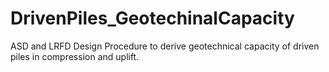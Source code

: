 # DrivenPiles_GeotechinalCapacity
ASD and LRFD Design Procedure to derive geotechnical capacity of driven piles in compression and uplift.
